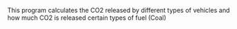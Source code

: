 This program calculates the CO2 released by different types of vehicles and how much CO2 is released certain types of fuel (Coal)
